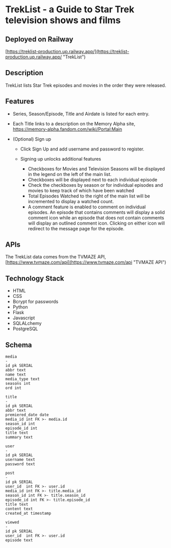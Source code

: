 # TrekList - a Guide to Star Trek television shows and films #
##

## Deployed on Railway ##

[https://treklist-production.up.railway.app/](https://treklist-production.up.railway.app/ "TrekList")
## Description ##

TrekList lists Star Trek episodes and movies in the order they were released.  

## Features ##


- Series, Season/Episode, Title and Airdate is listed for each entry.

- Each Title links to a description on the Memory Alpha site, [https://memory-alpha.fandom.com/wiki/Portal:Main
](https://memory-alpha.fandom.com/wiki/Portal:Main "Memory Alpha")

- (Optional) Sign up

	- Click Sign Up and add username and password to register.
	
	- Signing up unlocks additional features
	
		- Checkboxes for Movies and Television Seasons will be displayed in the legend on the left of the main list.
		- Checkboxes will be displayed next to each individual episode
		- Check the  checkboxes by season or for individual episodes and movies to keep track of which have been watched
		- Total Episodes Watched to the right of the main list will be incremented to display a watched count. 
		- A comment feature is enabled to comment on individual episodes.  An episode that contains comments will display a solid comment icon while an episode that does not contain comments will display an outlined comment icon.  Clicking on either icon will redirect to the message page for the episode.

## APIs ##

The TrekList data comes from the TVMAZE API, [https://www.tvmaze.com/api](https://www.tvmaze.com/api "TVMAZE API")

## Technology Stack ##

- HTML
- CSS
- Bcrypt for passwords
- Python
- Flask
- Javascript
- SQLALchemy
- PostgreSQL


## Schema ##

>	
	media
	-
	id pk SERIAL
	abbr text
	name text
	media_type text
	seasons int
	ord int
>
	title
	-
	id pk SERIAL
	abbr text
	premiered_date date
	media_id int FK >- media.id
	season_id int
	episode_id int
	title text
	summary text
>	
	user
	-
	id pk SERIAL
	username text
	password text
>	
	post
	-
	id pk SERIAL
	user_id  int FK >- user.id
	media_id int FK >- title.media_id
	season_id int FK >- title.season_id
	episode_id int FK >- title.episode_id
	title text
	content text
	created_at timestamp
>	
	viewed
	-
	id pk SERIAL
	user_id  int FK >- user.id
	episode text

